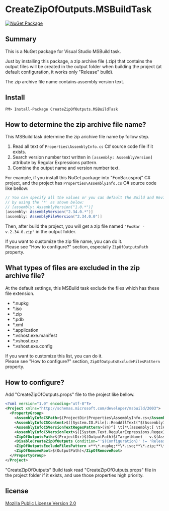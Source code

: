 # CreateZipOfOutputs.MSBuildTask

[![NuGet Package](https://img.shields.io/nuget/v/CreateZipOfOutputs.MSBuildTask.svg)](https://www.nuget.org/packages/CreateZipOfOutputs.MSBuildTask/)

## Summary

This is a NuGet package for Visual Studio MSBuild task.

Just by installing this package, a zip archive file (.zip) that contains the output files will be created in the output folder when building the project (at default configuration, it works only "Release" build).

The zip archive file name contains assembly version text.

## Install

    PM> Install-Package CreateZipOfOutputs.MSBuildTask

## How to determine the zip archive file name?

This MSBuild task determine the zip arichive file name by follow step.

1. Read all text of `Properties\AssemblyInfo.cs` C# source code file if it exists.
2. Search version number text written in `[assembly: AssemblyVersion]` attribute by Regular Expressions pattern.
3. Combine the output name and version number text.

For example, if you install this NuGet package into "FooBar.csproj" C# project, and the project has `Properties\AssemblyInfo.cs` C# source code like bellow:

```csharp
// You can specify all the values or you can default the Build and Revision Numbers
// by using the '*' as shown below:
// [assembly: AssemblyVersion("1.0.*")]
[assembly: AssemblyVersion("2.34.0.*")]
[assembly: AssemblyFileVersion("2.34.0.0")]
```

Then, after build the project, you will get a zip file named `"FooBar - v.2.34.0.zip"` in the output folder.

If you want to customize the zip file name, you can do it.  
Please see "How to configure?" section, especially `ZipOfOutputsPath` property.

## What types of files are excluded in the zip archive file?

At the default settings, this MSBuild task exclude the files which has these file extension.

- *.nupkg
- *.iso
- *.zip
- *.pdb
- *.xml
- *.application
- *.vshost.exe.manifest
- *.vshost.exe
- *.vshost.exe.config

If you want to customize this list, you can do it.  
Please see "How to configure?" section, `ZipOfOutputsExcludeFilesPattern` property.

## How to configure?

Add "CreateZipOfOutputs.props" file to the project like bellow.

```xml
<?xml version="1.0" encoding="utf-8"?>
<Project xmlns="http://schemas.microsoft.com/developer/msbuild/2003">
  <PropertyGroup>
    <AssemblyInfoCSPath>$(ProjectDir)Properties\AssemblyInfo.cs</AssemblyInfoCSPath>
    <AssemblyInfoCSContent>$([System.IO.File]::ReadAllText("$(AssemblyInfoCSPath)"))</AssemblyInfoCSContent>
    <AssemblyInfoCSVersionTextRegexPattern>(?m)^[ \t]*\[assembly:[ \t]AssemblyVersion\("([\d\.]+)[\.\*]*"[^)]*\)[^\]]*\][ \t\r\n]*$</AssemblyInfoCSVersionTextRegexPattern>
    <AssemblyInfoCSVersionText>$([System.Text.RegularExpressions.Regex]::Match($(AssemblyInfoCSContent), $(AssemblyInfoCSVersionTextRegexPattern)).Groups[1].Value.TrimEnd('.'))</AssemblyInfoCSVersionText>
    <ZipOfOutputsPath>$(ProjectDir)$(OutputPath)$(TargetName) - v.$(AssemblyInfoCSVersionText).zip</ZipOfOutputsPath>
    <DisableCreateZipOfOutputs Condition="'$(Configuration)' != 'Release'">true</DisableCreateZipOfOutputs>
    <ZipOfOutputsExcludeFilesPattern >**\*.nupkg;**\*.iso;**\*.zip;**\*.pdb;**\*.xml;**\*.application;**\*.vshost.exe.manifest;**\*.vshost.exe;**\*.vshost.exe.config</ZipOfOutputsExcludeFilesPattern>
    <ZipOfRemoveRoot>$(OutputPath)</ZipOfRemoveRoot>
  </PropertyGroup>
</Project>
```

"CreateZipOfOutputs" Build task read "CreateZipOfOutputs.props" file in the project folder if it exists, and use those properties high priority.

## license

[Mozilla Public License Version 2.0](lICENSE)